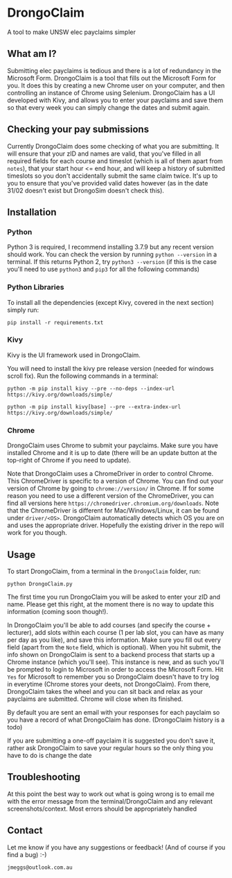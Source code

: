 # DrongoClaim
A tool to make UNSW elec payclaims simpler

## What am I?

Submitting elec payclaims is tedious and there is a lot of redundancy in the Microsoft Form. DrongoClaim is a tool that fills out the Microsoft Form for you. It does this by creating a new Chrome user on your computer, and then controlling an instance of Chrome using Selenium. DrongoClaim has a UI developed with Kivy, and allows you to enter your payclaims and save them so that every week you can simply change the dates and submit again.

## Checking your pay submissions

Currently DrongoClaim does some checking of what you are submitting. It will ensure that your zID and names are valid, that you've filled in all required fields for each course and timeslot (which is all of them apart from `notes`), that your start hour <= end hour, and will keep a history of submitted timeslots so you don't accidentally submit the same claim twice. It's up to you to ensure that you've provided valid dates however (as in the date 31/02 doesn't exist but DrongoSim doesn't check this).

## Installation

### Python

Python 3 is required, I recommend installing 3.7.9 but any recent version should work. You can check the version by running `python --version` in a terminal. If this returns Python 2, try `python3 --version` (if this is the case you'll need to use `python3` and `pip3` for all the following commands)

### Python Libraries

To install all the dependencies (except Kivy, covered in the next section) simply run:

`pip install -r requirements.txt`

### Kivy

Kivy is the UI framework used in DrongoClaim.

You will need to install the kivy pre release version (needed for windows scroll fix). Run the following commands in a terminal:

`python -m pip install kivy --pre --no-deps --index-url  https://kivy.org/downloads/simple/`

`python -m pip install kivy[base] --pre --extra-index-url https://kivy.org/downloads/simple/`

### Chrome

DrongoClaim uses Chrome to submit your payclaims. Make sure you have installed Chrome and it is up to date (there will be an update button at the top-right of Chrome if you need to update). 

Note that DrongoClaim uses a ChromeDriver in order to control Chrome. This ChromeDriver is specific to a version of Chrome. You can find out your version of Chrome by going to `chrome://version/` in Chrome. If for some reason you need to use a different version of the ChromeDriver, you can find all versions here `https://chromedriver.chromium.org/downloads`. Note that the ChromeDriver is different for Mac/Windows/Linux, it can be found under `driver/<OS>`. DrongoClaim automatically detects which OS you are on and uses the appropriate driver. Hopefully the existing driver in the repo will work for you though.

## Usage

To start DrongoClaim, from a terminal in the `DrongoClaim` folder, run:

`python DrongoClaim.py`

The first time you run DrongoClaim you will be asked to enter your zID and name. Please get this right, at the moment there is no way to update this information (coming soon though!).

In DrongoClaim you'll be able to add courses (and specify the course + lecturer), add slots within each course (1 per lab slot, you can have as many per day as you like), and save this information. Make sure you fill out every field (apart from the `Note` field, which is optional). When you hit submit, the info shown on DrongoClaim is sent to a backend process that starts up a Chrome instance (which you'll see). This instance is new, and as such you'll be prompted to login to Microsoft in order to access the Microsoft Form. Hit `Yes` for Microsoft to remember you so DrongoClaim doesn't have to try log in everytime (Chrome stores your deets, not DrongoClaim). From there, DrongoClaim takes the wheel and you can sit back and relax as your payclaims are submitted. Chrome will close when its finished.

By default you are sent an email with your responses for each payclaim so you have a record of what DrongoClaim has done. (DrongoClaim history is a todo)

If you are submitting a one-off payclaim it is suggested you don't save it, rather ask DrongoClaim to save your regular hours so the only thing you have to do is change the date


## Troubleshooting

At this point the best way to work out what is going wrong is to email me with the error message from the terminal/DrongoClaim and any relevant screenshots/context. Most errors should be appropriately handled

## Contact

Let me know if you have any suggestions or feedback! (And of course if you find a bug) :-)

`jmeggs@outlook.com.au`
